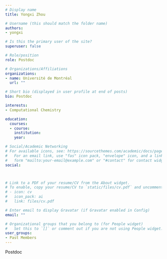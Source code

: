 ```yaml
---
# Display name
title: Yongxi Zhou

# Username (this should match the folder name)
authors:
- yongxi

# Is this the primary user of the site?
superuser: false

# Role/position
role: Postdoc

# Organizations/Affiliations
organizations:
- name: Université de Montréal
  url: ""

# Short bio (displayed in user profile at end of posts)
bio: Postdoc

interests:
- Computational Chemistry

education:
  courses:
  - course: 
    institution: 
    year: 

# Social/Academic Networking
# For available icons, see: https://sourcethemes.com/academic/docs/page-builder/#icons
#   For an email link, use "fas" icon pack, "envelope" icon, and a link in the
#   form "mailto:your-email@example.com" or "#contact" for contact widget.
social:



# Link to a PDF of your resume/CV from the About widget.
# To enable, copy your resume/CV to `static/files/cv.pdf` and uncomment the lines below.
# - icon: cv
#   icon_pack: ai
#   link: files/cv.pdf

# Enter email to display Gravatar (if Gravatar enabled in Config)
email: ""

# Organizational groups that you belong to (for People widget)
#   Set this to `[]` or comment out if you are not using People widget.
user_groups:
- Past Members
---
```


Postdoc
